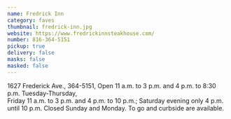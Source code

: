 ```yaml
---
name: Fredrick Inn
category: faves
thumbnail: fredrick-inn.jpg
website: https://www.fredrickinnsteakhouse.com/
number: 816-364-5151
pickup: true
delivery: false
masks: false
masked: false
---
```

1627 Frederick Ave., 364-5151, Open 11 a.m. to 3 p.m. and 4 p.m. to 8:30 p.m. Tuesday-Thursday,\
Friday 11 a.m. to 3 p.m. and 4 p.m. to 10 p.m.; Saturday evening only 4 p.m. until 10 p.m. Closed Sunday and Monday. To go and curbside are available.
